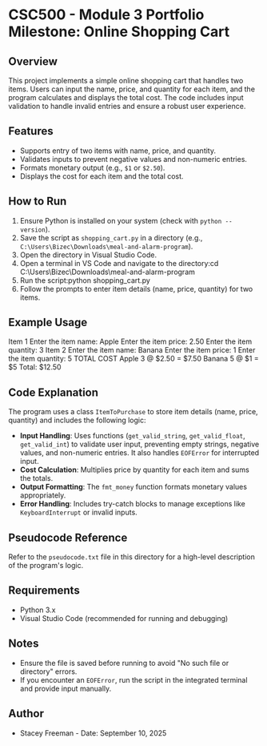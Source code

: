 # CSC500 - Module 3 Portfolio Milestone: Online Shopping Cart

## Overview
This project implements a simple online shopping cart that handles two items. Users can input the name, price, and quantity for each item, and the program calculates and displays the total cost. The code includes input validation to handle invalid entries and ensure a robust user experience.

## Features
- Supports entry of two items with name, price, and quantity.
- Validates inputs to prevent negative values and non-numeric entries.
- Formats monetary output (e.g., `$1` or `$2.50`).
- Displays the cost for each item and the total cost.

## How to Run
1. Ensure Python is installed on your system (check with `python --version`).
2. Save the script as `shopping_cart.py` in a directory (e.g., `C:\Users\Bizec\Downloads\meal-and-alarm-program`).
3. Open the directory in Visual Studio Code.
4. Open a terminal in VS Code and navigate to the directory:cd C:\Users\Bizec\Downloads\meal-and-alarm-program
5. Run the script:python shopping_cart.py
6. Follow the prompts to enter item details (name, price, quantity) for two items.

## Example Usage
Item 1
Enter the item name:
Apple
Enter the item price:
2.50
Enter the item quantity:
3
Item 2
Enter the item name:
Banana
Enter the item price:
1
Enter the item quantity:
5
TOTAL COST
Apple 3 @ $2.50 = $7.50
Banana 5 @ $1 = $5
Total: $12.50
## Code Explanation
The program uses a class `ItemToPurchase` to store item details (name, price, quantity) and includes the following logic:
- **Input Handling**: Uses functions (`get_valid_string`, `get_valid_float`, `get_valid_int`) to validate user input, preventing empty strings, negative values, and non-numeric entries. It also handles `EOFError` for interrupted input.
- **Cost Calculation**: Multiplies price by quantity for each item and sums the totals.
- **Output Formatting**: The `fmt_money` function formats monetary values appropriately.
- **Error Handling**: Includes try-catch blocks to manage exceptions like `KeyboardInterrupt` or invalid inputs.

## Pseudocode Reference
Refer to the `pseudocode.txt` file in this directory for a high-level description of the program's logic.

## Requirements
- Python 3.x
- Visual Studio Code (recommended for running and debugging)

## Notes
- Ensure the file is saved before running to avoid "No such file or directory" errors.
- If you encounter an `EOFError`, run the script in the integrated terminal and provide input manually.

## Author
- Stacey Freeman - Date: September 10, 2025


